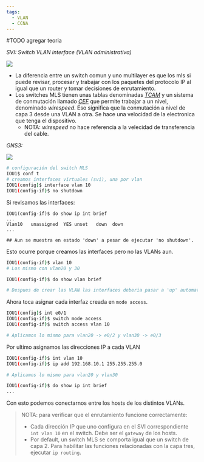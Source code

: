 ```yaml
---
tags:
  - VLAN
  - CCNA
---
```

#TODO agregar teoria

_SVI: Switch VLAN interface (VLAN administrativa)_

![](Screenshot%20from%202023-12-27%2013-15-58.png)

- La diferencia entre un switch comun y uno multilayer es que los mls si puede revisar, procesar y trabajar con los paquetes del protocolo IP al igual que un router y tomar decisiones de enrutamiento. 
- Los switches MLS tienen unas tablas denominadas _[TCAM](https://www.ciscopress.com/articles/article.asp?p=101629&seqNum=4)_ y un sistema de conmutación llamado _[CEF](https://www.cisco.com/c/en/us/support/docs/routers/12000-series-routers/47321-ciscoef.html)_ que permite trabajar a un nivel, denominado _wirespeed_. Eso significa que la conmutación a nivel de capa 3 desde una VLAN a otra. Se hace una velocidad de la electronica que tenga el dispositivo. 
	- NOTA: _wirespeed_ no hace referencia a la velecidad de transferencia del cable. 

_GNS3:_

![](Screenshot%20from%202023-12-27%2013-26-14.png)

``` bash
# configuración del switch MLS
IOU1$ conf t
# creamos interfaces virtuales (svi), una por vlan
IOU1(config)$ interface vlan 10
IOU1(config-if)$ no shutdown
```

Si revisamos las interfaces: 
```
IOU1(config-if)$ do show ip int brief
...
Vlan10   unassigned  YES unset   down  down
...

## Aun se muestra en estado 'down' a pesar de ejecutar 'no shutdown'.
``` 

Esto ocurre porque creamos las interfaces pero no las VLANs aun. 
``` bash
IOU1(config-if)$ vlan 10
# Los mismo con vlan20 y 30

IOU1(config-if)$ do show vlan brief

# Despues de crear las VLAN las interfaces deberia pasar a 'up' automaticamente. 
```

Ahora toca asignar cada interfaz creada en `mode access`.
``` bash
IOU1(config)$ int e0/1
IOU1(config-if)$ switch mode access
IOU1(config-if)$ switch access vlan 10

# Aplicamos lo mismo para vlan20 -> e0/2 y vlan30 -> e0/3
```

Por ultimo asignamos las direcciones IP a cada VLAN
``` bash
IOU1(config-if)$ int vlan 10
IOU1(config-if)$ ip add 192.168.10.1 255.255.255.0

# Aplicamos lo mismo para vlan20 y vlan30

IOU1(config-if)$ do show ip int brief
...
```

Con esto podemos conectarnos entre los hosts de los distintos VLANs.

> NOTA: para verificar que el enrutamiento funcione correctamente:
> - Cada dirección IP que uno configura en el SVI correspondiente `int vlan 10` en el switch. Debe ser el `gateway` de los hosts. 
> - Por default, un switch MLS se comporta igual que un switch de capa 2. Para habilitar las funciones relacionadas con la capa tres, ejecutar `ip routing`. 